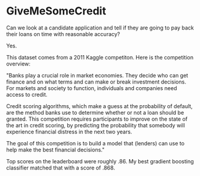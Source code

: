# GiveMeSomeCredit

Can we look at a candidate application and tell if they are going to pay back their loans on time with reasonable accuracy?

Yes.

This dataset comes from a 2011 Kaggle competiton. Here is the competition overview:

"Banks play a crucial role in market economies. They decide who can get finance and on what terms and can make or break investment decisions. For markets and society to function, individuals and companies need access to credit.

Credit scoring algorithms, which make a guess at the probability of default, are the method banks use to determine whether or not a loan should be granted. This competition requires participants to improve on the state of the art in credit scoring, by predicting the probability that somebody will experience financial distress in the next two years.

The goal of this competition is to build a model that (lenders) can use to help make the best financial decisions."

Top scores on the leaderboard were roughly .86. My best gradient boosting classifier matched that with a score of .868.
